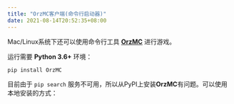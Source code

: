 ```yaml
---
title: "OrzMC客户端(命令行启动器)"
date: 2021-08-14T20:52:35+08:00
---
```


Mac/Linux系统下还可以使用命令行工具 [**OrzMC**](https://pypi.org/project/OrzMC/) 进行游戏。

运行需要 **Python 3.6+** 环境：
```bash
pip install OrzMC
```

目前由于 `pip search` 服务不可用，所以从PyPI上安装**OrzMC**有问题。可以使用本地安装的方式：

